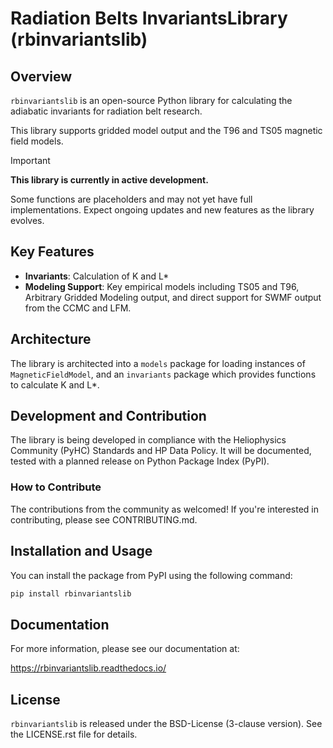 # Radiation Belts InvariantsLibrary (rbinvariantslib)

## Overview

`rbinvariantslib` is an open-source Python library for calculating the adiabatic invariants for radiation belt research.

This library supports gridded model output and the T96 and TS05 magnetic field models. 

> [!IMPORTANT]
> **This library is currently in active development.** 
> 
> Some functions are placeholders and may not yet have full implementations. Expect ongoing updates and new features as the library evolves.

<!--
[![Documentation Status](https://readthedocs.org/projects/rbamlib/badge/?version=latest)](https://rbamlib.readthedocs.io/latest/?badge=latest)
-->

## Key Features

- **Invariants**: Calculation of K and L*
- **Modeling Support**: Key empirical models including TS05 and T96, Arbitrary Gridded Modeling output, and direct support for SWMF output from the CCMC and LFM.

## Architecture
The library is architected into a `models` package for loading instances of `MagneticFieldModel`, and an `invariants` package which provides functions to calculate K and L*.

## Development and Contribution

The library is being developed in compliance with the Heliophysics Community (PyHC) Standards and HP Data Policy. It
will be documented, tested with a planned release on Python Package Index (PyPI).

### How to Contribute

The contributions from the community as welcomed!
If you're interested in contributing, please see CONTRIBUTING.md.

## Installation and Usage

You can install the package from PyPI using the following command:
```bash
pip install rbinvariantslib
```

## Documentation
For more information, please see our documentation at: 

https://rbinvariantslib.readthedocs.io/

## License

`rbinvariantslib` is released under the BSD-License (3-clause version). See the LICENSE.rst file for details.
